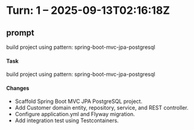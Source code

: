 # Turn: 1 – 2025-09-13T02:16:18Z

## prompt

build project using pattern: spring-boot-mvc-jpa-postgresql

#### Task
build project using pattern: spring-boot-mvc-jpa-postgresql

#### Changes
- Scaffold Spring Boot MVC JPA PostgreSQL project.
- Add Customer domain entity, repository, service, and REST controller.
- Configure application.yml and Flyway migration.
- Add integration test using Testcontainers.
